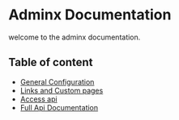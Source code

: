 # Adminx Documentation
welcome to the adminx documentation.

## Table of content

- [General Configuration](00_general_configuration.md)
- [Links and Custom pages](01_manu_links_and_pages.md)
- [Access api](xx_access_api.md)
- [Full Api Documentation](api)
